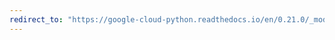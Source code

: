 ```yaml
---
redirect_to: "https://google-cloud-python.readthedocs.io/en/0.21.0/_modules/google/cloud/storage/acl.html"
---
```

